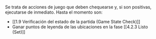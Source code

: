 Se trata de acciones de juego que deben chequearse y, si son positivas, ejecutarse de inmediato. Hasta el momento son:
- [[1.9 Verificación del estado de la partida (Game State Check)]]
- Ganar puntos de leyenda de las ubicaciones en la fase [[4.2.3 Listo (Set)]]